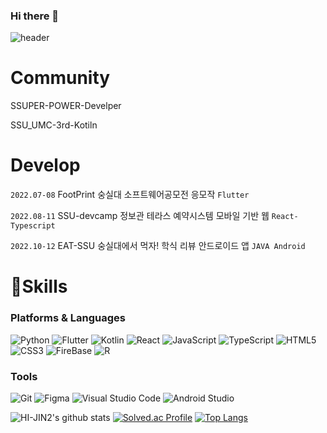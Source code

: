 ### Hi there 👋

<!--
**HI-JIN2/HI-JIN2** is a ✨ _special_ ✨ repository because its `README.md` (this file) appears on your GitHub profile.

Here are some ideas to get you started:

- 🔭 I’m currently working on ...
- 🌱 I’m currently learning ...
- 👯 I’m looking to collaborate on ...
- 🤔 I’m looking for help with ...
- 💬 Ask me about ...
- 📫 How to reach me: ...
- 😄 Pronouns: ...
- ⚡ Fun fact: ...
-->
![header](https://capsule-render.vercel.app/api?type=waving&color=auto&height=300&section=header&text=Hi%20JIN~&fontSize=90)


# Community

SSUPER-POWER-Develper

SSU_UMC-3rd-Kotiln

# Develop

`2022.07-08` FootPrint 숭실대 소프트웨어공모전 응모작 `Flutter`

`2022.08-11` SSU-devcamp 정보관 테라스 예약시스템 모바일 기반 웹 `React-Typescript`

`2022.10-12` EAT-SSU 숭실대에서 먹자! 학식 리뷰 안드로이드 앱 `JAVA Android`

# 🌱Skills
### Platforms & Languages
![Python](https://img.shields.io/badge/Python-3776AB.svg?&style=for-the-badge&logo=Python&logoColor=white)
![Flutter](https://img.shields.io/badge/Flutter-3776AB.svg?&style=for-the-badge&logo=Flutter&logoColor=white)
![Kotlin](https://img.shields.io/badge/Kotlin-007396.svg?&style=for-the-badge&logo=Kotlin&logoColor=white)
![React](https://img.shields.io/badge/React-3DDC84.svg?&style=for-the-badge&logo=React&logoColor=white)
![JavaScript](https://img.shields.io/badge/JavaScript-F7DF1E.svg?&style=for-the-badge&logo=JavaScript&logoColor=white)
![TypeScript](https://img.shields.io/badge/TypeScript-3178C6.svg?&style=for-the-badge&logo=TypeScript&logoColor=white)
![HTML5](https://img.shields.io/badge/HTML5-E34F26.svg?&style=for-the-badge&logo=HTML5&logoColor=white)
![CSS3](https://img.shields.io/badge/CSS3-1572B6.svg?&style=for-the-badge&logo=CSS3&logoColor=white)
![FireBase](https://img.shields.io/badge/FIREBASE-4479A1.svg?&style=for-the-badge&logo=FIREBASE&logoColor=white)
![R](https://img.shields.io/badge/R-4479A1.svg?&style=for-the-badge&logo=R&logoColor=white)

### Tools
![Git](https://img.shields.io/badge/Git-F05032.svg?&style=for-the-badge&logo=Git&logoColor=white)
![Figma](https://img.shields.io/badge/Figma-4479A1.svg?&style=for-the-badge&logo=Figma&logoColor=white)
![Visual Studio Code](https://img.shields.io/badge/Visual%20Studio%20Code-007ACC.svg?&style=for-the-badge&logo=Visual%20Studio%20Code&logoColor=white)
![Android Studio](https://img.shields.io/badge/Android%20Studio-3DDC84.svg?&style=for-the-badge&logo=Android%20Studio&logoColor=white)


![HI-JIN2's github stats](https://github-readme-stats.vercel.app/api?username=HI-JIN2&show_icons=true)
[![Solved.ac Profile](http://mazassumnida.wtf/api/v2/generate_badge?boj=qldls0307)](https://solved.ac/qldls0307)
[![Top Langs](https://github-readme-stats.vercel.app/api/top-langs/?username=HI-JIN2)](https://github.com/anuraghazra/github-readme-stats)
